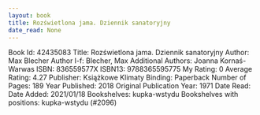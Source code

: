 ```yaml
---
layout: book
title: Rozświetlona jama. Dziennik sanatoryjny
date_read: None
---
```


Book Id: 42435083
Title: Rozświetlona jama. Dziennik sanatoryjny
Author: Max Blecher
Author l-f: Blecher, Max
Additional Authors: Joanna Kornaś-Warwas
ISBN: 836559577X
ISBN13: 9788365595775
My Rating: 0
Average Rating: 4.27
Publisher: Książkowe Klimaty
Binding: Paperback
Number of Pages: 189
Year Published: 2018
Original Publication Year: 1971
Date Read: 
Date Added: 2021/01/18
Bookshelves: kupka-wstydu
Bookshelves with positions: kupka-wstydu (#2096)

